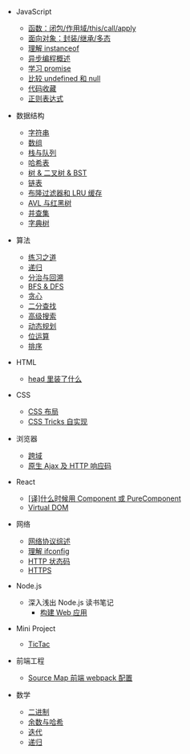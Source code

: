 - JavaScript

  - [函数：闭包/作用域/this/call/apply](js/function)
  - [面向对象：封装/继承/多态](js/OOP)
  - [理解 instanceof](js/instanceof)
  - [异步编程概述](js/async)
  - [学习 promise](js/promise)
  - [比较 undefined 和 null](js/undefined)
  - [代码收藏](js/tips)
  - [正则表达式](https://github.com/duyue6002/Blog/issues/19)

- 数据结构

  - [字符串](algo/string.md)
  - [数组](algo/array.md)
  - [栈与队列](algo/stack-queue.md)
  - [哈希表](algo/hash.md)
  - [树 & 二叉树 & BST](algo/tree.md)
  - [链表](algo/linkedlist.md)
  - [布隆过滤器和 LRU 缓存](algo/bloom-filter.md)
  - [AVL 与红黑树](algo/balanced-tree.md)
  - [并查集](algo/union-find.md)
  - [字典树](algo/trie.md)

- 算法

  - [练习之道](algo/notes.md)
  - [递归](algo/recursive.md)
  - [分治与回溯](algo/divide-conquer.md)
  - [BFS & DFS](algo/bfs-dfs.md)
  - [贪心](algo/greedy.md)
  - [二分查找](algo/binary-search.md)
  - [高级搜索](algo/advanced-search.md)
  - [动态规划](algo/dp.md)
  - [位运算](algo/bit.md)
  - [排序](algo/sort.md)

- HTML

  - [head 里装了什么](html/head)

- CSS

  - [CSS 布局](https://github.com/duyue6002/Blog/issues/14)
  - [CSS Tricks 自实现](https://github.com/duyue6002/Blog/issues/15)

- 浏览器

  - [跨域](https://github.com/duyue6002/Blog/issues/20)
  - [原生 Ajax 及 HTTP 响应码](https://github.com/duyue6002/Blog/issues/4)

- React

  - [[译]什么时候用 Component 或 PureComponent](https://github.com/duyue6002/Blog/issues/24)
  - [Virtual DOM](react/virtualDOM.md)

- 网络

  - [网络协议综述](network/basic)
  - [理解 ifconfig](network/ifconfig)
  - [HTTP 状态码](network/http/code)
  - [HTTPS](network/http/https)

- Node.js

  - 深入浅出 Node.js 读书笔记
    - [构建 Web 应用](node/book/web)

- Mini Project
  - [TicTac](mini-project/tictac.md)

- 前端工程

  - [Source Map 前端 webpack 配置](project/sourcemap/fe)

- 数学

  - [二进制](math/binary)
  - [余数与哈希](math/mod)
  - [迭代](math/iterator)
  - [递归](math/recursive)
